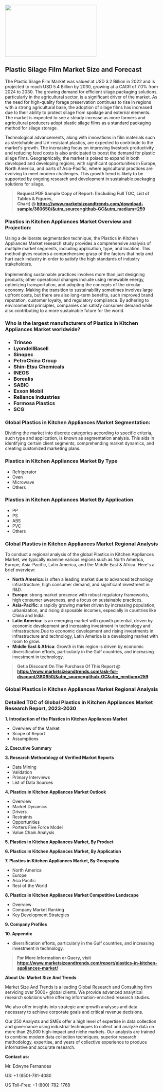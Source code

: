 <p><img class="alignnone size-medium wp-image-20088" src="https://ffe5etoiles.com/wp-content/uploads/2024/12/MST1-300x171.png" alt="" width="300" height="171" /></p><h2>Plastic Silage Film Market Size and Forecast</h2><p>The Plastic Silage Film Market was valued at USD 3.2 Billion in 2022 and is projected to reach USD 5.4 Billion by 2030, growing at a CAGR of 7.0% from 2024 to 2030. The growing demand for efficient silage packaging solutions, particularly in the agricultural sector, is a significant driver of the market. As the need for high-quality forage preservation continues to rise in regions with a strong agricultural base, the adoption of silage films has increased due to their ability to protect silage from spoilage and external elements. The market is expected to see a steady increase as more farmers and agricultural producers adopt plastic silage films as a standard packaging method for silage storage.</p><p>Technological advancements, along with innovations in film materials such as stretchable and UV-resistant plastics, are expected to contribute to the market's growth. The increasing focus on improving livestock productivity and reducing feed costs is also anticipated to boost the demand for plastic silage films. Geographically, the market is poised to expand in both developed and developing regions, with significant opportunities in Europe, North America, and parts of Asia-Pacific, where agricultural practices are evolving to meet modern challenges. This growth trend is likely to be supported by ongoing research and development in sustainable packaging solutions for silage.</p></p><blockquote id="" class=""><strong>Request PDF Sample Copy of Report: (Including Full TOC, List of Tables &amp; Figures, Chart)&nbsp;@&nbsp;<strong><a href="https://www.marketsizeandtrends.com/download-sample/360650/&utm_source=github-GC&utm_medium=259" target="_blank">https://www.marketsizeandtrends.com/download-sample/360650/&utm_source=github-GC&utm_medium=259</a></strong></strong></blockquote><h3 id="" class="">Plastics in Kitchen Appliances Market&nbsp;Overview and Projection:</h3><p id="" class="">Using a deliberate segmentation technique, the Plastics in Kitchen Appliances Market research study provides a comprehensive analysis of multiple market segments, including application, type, and location. This method gives readers a comprehensive grasp of the factors that help and hurt each industry in order to satisfy the high standards of industry stakeholders. <br /> <br />Implementing sustainable practices involves more than just designing products; other operational changes include using renewable energy, optimizing transportation, and adopting the concepts of the circular economy. Making the transition to sustainability sometimes involves large upfront costs, but there are also long-term benefits, such improved brand reputation, customer loyalty, and regulatory compliance. By adhering to environmental principles, companies can satisfy consumer demand while also contributing to a more sustainable future for the world.</p><h3 id="" class="">Who is the largest manufacturers of&nbsp;Plastics in Kitchen Appliances Market worldwide?</h3><h3 class=""><p><ul><li>Trinseo </li><li> LyondellBasell </li><li> Sinopec </li><li> PetroChina Group </li><li> Shin-Etsu Chemicals </li><li> INEOS </li><li> Borealis </li><li> SABIC </li><li> Exxon Mobil </li><li> Reliance Industries </li><li> Formosa Plastics </li><li> SCG</li></ul></p></h3><h3 id="" class="">Global&nbsp;Plastics in Kitchen Appliances Market Segmentation:</h3><p id="" class="">Dividing the market into discrete categories according to specific criteria, such type and application, is known as segmentation analysis. This aids in identifying certain client segments, comprehending market dynamics, and creating customized marketing plans.</p><h3 id="" class="">Plastics in Kitchen Appliances Market&nbsp;By Type</h3><p><p><ul><li>Refrigerator</li><li> Oven</li><li> Microwave</li><li> Others</p></li></ul></p></p><h3 id="" class="">Plastics in Kitchen Appliances Market&nbsp;By Application</h3><p class=""><p><ul><li>PP</li><li> PS</li><li> ABS</li><li> PVC</li><li> Others</li></ul></p></p><h3 id="" class="">Global Plastics in Kitchen Appliances Market Regional Analysis</h3><p id="" class="">To conduct a regional analysis of the global Plastics in Kitchen Appliances Market, we typically examine various regions such as North America, Europe, Asia-Pacific, Latin America, and the Middle East &amp; Africa. Here's a brief overview:</p><ul><li><strong>North America</strong>: is often a leading market due to advanced technology infrastructure, high consumer demand, and significant investment in R&amp;D.</li><li><strong>Europe</strong>: strong market presence with robust regulatory frameworks, high consumer awareness, and a focus on sustainable practices.</li><li><strong>Asia-Pacific</strong>: a rapidly growing market driven by increasing population, urbanization, and rising disposable incomes, especially in countries like China and India.</li><li><strong>Latin America</strong>: is an emerging market with growth potential, driven by economic development and increasing investment in technology and infrastructure.Due to economic development and rising investments in infrastructure and technology, Latin America is a developing market with room to grow.</li><li><strong>Middle East &amp; Africa</strong>: Growth in this region is driven by economic diversification efforts, particularly in the Gulf countries, and increasing investment in technology.</li></ul><blockquote id="" class=""><strong>Get a Discount On The Purchase Of This Report @ <strong><a href="https://www.marketsizeandtrends.com/ask-for-discount/360650/&utm_source=github-GC&utm_medium=259" target="_blank">https://www.marketsizeandtrends.com/ask-for-discount/360650/&utm_source=github-GC&utm_medium=259</a></strong></strong></blockquote><h3 id="" class="">Global Plastics in Kitchen Appliances Market Regional Analysis</h3><h3 id="" class="">Detailed TOC of Global Plastics in Kitchen Appliances Market Research Report, 2023-2030</h3><p id="" class=""><strong>1. Introduction of the Plastics in Kitchen Appliances Market</strong></p><ul><li>Overview of the Market</li><li>Scope of Report</li><li>Assumptions</li></ul><p id="" class=""><strong>2. Executive Summary</strong></p><p id="" class=""><strong>3. Research Methodology of Verified Market Reports</strong></p><ul><li>Data Mining</li><li>Validation</li><li>Primary Interviews</li><li>List of Data Sources</li></ul><p id="" class=""><strong>4. Plastics in Kitchen Appliances Market Outlook</strong></p><ul><li>Overview</li><li>Market Dynamics</li><li>Drivers</li><li>Restraints</li><li>Opportunities</li><li>Porters Five Force Model</li><li>Value Chain Analysis</li></ul><p id="" class=""><strong>5. Plastics in Kitchen Appliances Market, By Product</strong></p><p id="" class=""><strong>6. Plastics in Kitchen Appliances Market, By Application</strong></p><p id="" class=""><strong>7. Plastics in Kitchen Appliances Market, By Geography</strong></p><ul><li>North America</li><li>Europe</li><li>Asia Pacific</li><li>Rest of the World</li></ul><p id="" class=""><strong>8. Plastics in Kitchen Appliances Market Competitive Landscape</strong></p><ul><li>Overview</li><li>Company Market Ranking</li><li>Key Development Strategies</li></ul><p id="" class=""><strong>9. Company Profiles</strong></p><p id="" class=""><strong>10. Appendix</strong></p><ul><li>diversification efforts, particularly in the Gulf countries, and increasing investment in technology.</li></ul><blockquote id="" class=""><strong>For More Information or Query, visit <strong><strong><a href="https://www.marketsizeandtrends.com/report/plastics-in-kitchen-appliances-market/" target="_blank">https://www.marketsizeandtrends.com/report/plastics-in-kitchen-appliances-market/</a></strong></strong></strong></blockquote><p id="" class=""><strong>About Us: Market Size And Trends</strong></p><p id="" class="">Market Size And Trends is a leading Global Research and Consulting firm servicing over 5000+ global clients. We provide advanced analytical research solutions while offering information-enriched research studies.</p><p id="" class="">We also offer insights into strategic and growth analyses and data necessary to achieve corporate goals and critical revenue decisions.</p><p id="" class="">Our 250 Analysts and SMEs offer a high level of expertise in data collection and governance using industrial techniques to collect and analyze data on more than 25,000 high-impact and niche markets. Our analysts are trained to combine modern data collection techniques, superior research methodology, expertise, and years of collective experience to produce informative and accurate research.</p><p id="" class=""><strong>Contact us:</strong></p><p id="" class="">Mr. Edwyne Fernandes</p><p id="" class="">US: +1 (650)-781-4080</p><p id="" class="">US Toll-Free: +1 (800)-782-1768</p>
